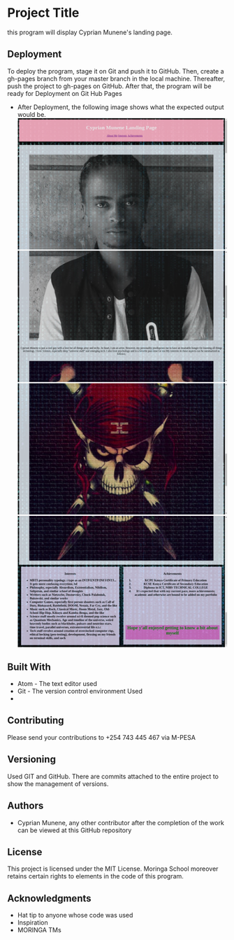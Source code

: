 # Project Title

this program will display Cyprian Munene's landing page.

## Deployment

To deploy the program, stage it on Git and push it to GitHub. Then, create a gh-pages branch from your master branch in the local machine. Thereafter, push the project to gh-pages on GitHub. After that, the program will be ready for Deployment on Git Hub Pages

* After Deployment, the following image shows what the expected output would be.
![The first instance screenshot of the program](img/1.png)
![The second instance screenshot of the program](img/2.png)
![The third instance screenshot of the program](img/3.png)
![The fourth instance screenshot of the program](img/4.png)


## Built With

* Atom - The text editor used
* Git - The version control environment Used
*

## Contributing

Please send your contributions to +254 743 445 467 via M-PESA

## Versioning
Used GIT and GitHub. There are commits attached to the entire project to show the management of versions.

## Authors

* Cyprian Munene, any other contributor after the completion of the work can be viewed at this GitHub repository
## License

This project is licensed under the MIT License. Moringa School moreover retains certain rights to elements in the code of this program.

## Acknowledgments

* Hat tip to anyone whose code was used
* Inspiration
* MORINGA TMs
